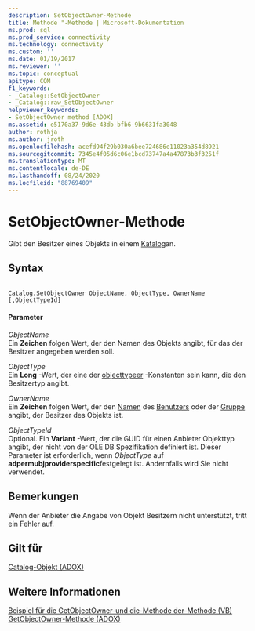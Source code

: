 ```yaml
---
description: SetObjectOwner-Methode
title: Methode "-Methode | Microsoft-Dokumentation
ms.prod: sql
ms.prod_service: connectivity
ms.technology: connectivity
ms.custom: ''
ms.date: 01/19/2017
ms.reviewer: ''
ms.topic: conceptual
apitype: COM
f1_keywords:
- _Catalog::SetObjectOwner
- _Catalog::raw_SetObjectOwner
helpviewer_keywords:
- SetObjectOwner method [ADOX]
ms.assetid: e5170a37-9d6e-43db-bfb6-9b6631fa3048
author: rothja
ms.author: jroth
ms.openlocfilehash: acefd94f29b030a6bee724686e11023a354d8921
ms.sourcegitcommit: 7345e4f05d6c06e1bcd73747a4a47873b3f3251f
ms.translationtype: MT
ms.contentlocale: de-DE
ms.lasthandoff: 08/24/2020
ms.locfileid: "88769409"
---
```

# <a name="setobjectowner-method"></a>SetObjectOwner-Methode
Gibt den Besitzer eines Objekts in einem [Katalog](./catalog-object-adox.md)an.  
  
## <a name="syntax"></a>Syntax  
  
```  
  
Catalog.SetObjectOwner ObjectName, ObjectType, OwnerName [,ObjectTypeId]  
```  
  
#### <a name="parameters"></a>Parameter  
 *ObjectName*  
 Ein **Zeichen** folgen Wert, der den Namen des Objekts angibt, für das der Besitzer angegeben werden soll.  
  
 *ObjectType*  
 Ein **Long** -Wert, der eine der [objecttypeer](./objecttypeenum.md) -Konstanten sein kann, die den Besitzertyp angibt.  
  
 *OwnerName*  
 Ein **Zeichen** folgen Wert, der den [Namen](./name-property-adox.md) des [Benutzers](./user-object-adox.md) oder der [Gruppe](./group-object-adox.md) angibt, der Besitzer des Objekts ist.  
  
 *ObjectTypeId*  
 Optional. Ein **Variant** -Wert, der die GUID für einen Anbieter Objekttyp angibt, der nicht von der OLE DB Spezifikation definiert ist. Dieser Parameter ist erforderlich, wenn *ObjectType* auf **adpermubjproviderspecific**festgelegt ist. Andernfalls wird Sie nicht verwendet.  
  
## <a name="remarks"></a>Bemerkungen  
 Wenn der Anbieter die Angabe von Objekt Besitzern nicht unterstützt, tritt ein Fehler auf.  
  
## <a name="applies-to"></a>Gilt für  
 [Catalog-Objekt (ADOX)](./catalog-object-adox.md)  
  
## <a name="see-also"></a>Weitere Informationen  
 [Beispiel für die GetObjectOwner-und die-Methode der-Methode (VB)](./getobjectowner-and-setobjectowner-methods-example-vb.md)   
 [GetObjectOwner-Methode (ADOX)](./getobjectowner-method-adox.md)